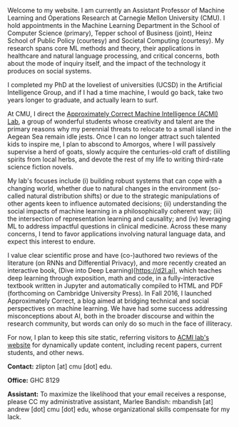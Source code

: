 Welcome to my website. 
I am currently an Assistant Professor 
of Machine Learning and Operations Research
at Carnegie Mellon University (CMU).
I hold appointments in the Machine Learning Department
in the School of Computer Science (primary),
Tepper school of Business (joint),
Heinz School of Public Policy (courtesy)
and Societal Computing (courtesy). 
My research spans core ML methods and theory, 
their applications in healthcare and natural language processing, 
and critical concerns, both about the mode of inquiry itself, 
and the impact of the technology it produces on social systems. 

I completed my PhD at the loveliest of universities (UCSD)
in the Artificial Intelligence Group,
and if I had a time machine, I would go back, 
take two years longer to graduate, 
and actually learn to surf.

At CMU, I direct the [Approximately Correct Machine Intelligence (ACMI) Lab](https://acmilab.org), 
a group of wonderful students whose creativity and talent are the primary reasons
why my perennial threats to relocate to a small island in the Aegean Sea remain idle jests.
Once I can no longer attract such talented kids to inspire me,
I plan to abscond to Amorgos, 
where I will passively supervise a herd of goats,
slowly acquire the centuries-old craft of distilling spirits from local herbs, 
and devote the rest of my life to writing third-rate science fiction novels.

My lab's focuses include (i) building robust systems that can cope with a changing world,
whether due to natural changes in the environment
(so-called natural distribution shifts)
or due to the strategic manipulations 
of other agents keen to influence automated decisions; 
(ii) understanding the social impacts of machine learning in a philosophically coherent way;
(iii) the intersection of representation learning and causality; 
and (iv) leveraging ML to address impactful questions in clinical medicine.
Across these many concerns, I tend to favor applications 
involving natural language data, and expect this interest to endure.


I value clear scientific prose and have (co-)authored 
two reviews of the literature (on RNNs and Differential Privacy),
and more recently created an interactive book,
(Dive into Deep Learning)[https://d2l.ai],
which teaches deep learning through exposition, math and code,
in a fully-interactive textbook written in Jupyter 
and automatically compiled to HTML and PDF 
(forthcoming on Cambridge University Press). 
In Fall 2016, I launched Approximately Correct, 
a blog aimed at bridging technical and social perspectives on machine learning. 
We have had some success addressing misconceptions about AI, 
both in the broader discourse and within the research community, 
but words can only do so much in the face of illiteracy. 

For now, I plan to keep this site static,
referring visitors to [ACMI lab's website](https://acmilab.org) 
for dynamically update content, including recent papers, 
current students, and other news.

**Contact:** zlipton [at] cmu [dot] edu. 

**Office:** GHC 8129

**Assistant:** To maximize the likelihood that your email receives a response, 
please CC my administrative assistant, Marlee Bandish: mbandish [at] andrew [dot] cmu [dot] edu,
whose organizational skills compensate for my lack.
